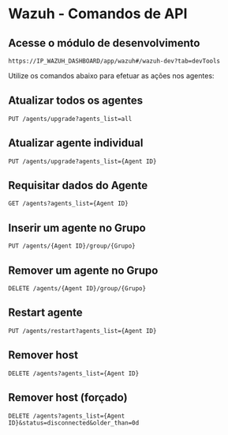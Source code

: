 # Wazuh - Comandos de API


## Acesse o módulo de desenvolvimento

```
https://IP_WAZUH_DASHBOARD/app/wazuh#/wazuh-dev?tab=devTools
```

Utilize os comandos abaixo para efetuar as ações nos agentes:

## Atualizar todos os agentes
```
PUT /agents/upgrade?agents_list=all
```
## Atualizar agente individual
```
PUT /agents/upgrade?agents_list={Agent ID}
```
## Requisitar dados do Agente
```
GET /agents?agents_list={Agent ID}
```
## Inserir um agente no Grupo
```
PUT /agents/{Agent ID}/group/{Grupo}
```
## Remover um agente no Grupo
```
DELETE /agents/{Agent ID}/group/{Grupo}
```
## Restart agente
```
PUT /agents/restart?agents_list={Agent ID}
```
## Remover host
```
DELETE /agents?agents_list={Agent ID}
```
## Remover host (forçado)
```
DELETE /agents?agents_list={Agent ID}&status=disconnected&older_than=0d
```
